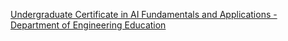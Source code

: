 [Undergraduate Certificate in AI Fundamentals and Applications - Department of Engineering Education](https://qi.tc/qi/115905)